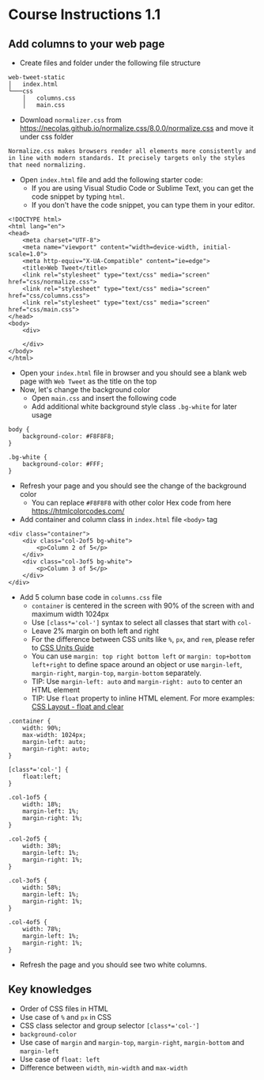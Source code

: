 # Course Instructions 1.1
## Add columns to your web page

* Create files and folder under the following file structure
```
web-tweet-static
│   index.html
└───css
    │   columns.css
    │   main.css
```
* Download `normalizer.css` from https://necolas.github.io/normalize.css/8.0.0/normalize.css and move it under css folder
```
Normalize.css makes browsers render all elements more consistently and in line with modern standards. It precisely targets only the styles that need normalizing.
```
* Open `index.html` file and add the following starter code:
    * If you are using Visual Studio Code or Sublime Text, you can get the code snippet by typing `html`.
    * If you don't have the code snippet, you can type them in your editor.
```
<!DOCTYPE html>
<html lang="en">
<head>
    <meta charset="UTF-8">
    <meta name="viewport" content="width=device-width, initial-scale=1.0">
    <meta http-equiv="X-UA-Compatible" content="ie=edge">
    <title>Web Tweet</title>
    <link rel="stylesheet" type="text/css" media="screen" href="css/normalize.css">
    <link rel="stylesheet" type="text/css" media="screen" href="css/columns.css">
    <link rel="stylesheet" type="text/css" media="screen" href="css/main.css">
</head>
<body>
    <div>

    </div>
</body>
</html>
```
* Open your `index.html` file in browser and you should see a blank web page with `Web Tweet` as the title on the top
* Now, let's change the background color
    * Open `main.css` and insert the following code
    * Add additional white background style class `.bg-white` for later usage
```
body {
    background-color: #F8F8F8;
}

.bg-white {
    background-color: #FFF;
}
```
* Refresh your page and you should see the change of the background color
    * You can replace `#F8F8F8` with other color Hex code from here https://htmlcolorcodes.com/
* Add container and column class in `index.html` file `<body>` tag
```
<div class="container">
    <div class="col-2of5 bg-white">
        <p>Column 2 of 5</p>
    </div>
    <div class="col-3of5 bg-white">
        <p>Column 3 of 5</p>
    </div>
</div>
```
* Add 5 column base code in `columns.css` file
    * `container` is centered in the screen with 90% of the screen with and maximum width 1024px
    * Use `[class*='col-']` syntax to select all classes that start with `col-`
    * Leave 2% margin on both left and right
    * For the difference between CSS units like `%`, `px`, and `rem`, please refer to [CSS Units Guide](https://www.w3schools.com/cssref/css_units.asp)
    * You can use `margin: top right bottom left` or `margin: top+bottom left+right` to define space around an object or use `margin-left`, `margin-right`, `margin-top`, `margin-bottom` separately.
    * TIP: Use `margin-left: auto` and `margin-right: auto` to center an HTML element
    * TIP: Use `float` property to inline HTML element. For more examples: [CSS Layout - float and clear](https://www.w3schools.com/css/css_float.asp)
```
.container {
    width: 90%;
    max-width: 1024px;
    margin-left: auto;
    margin-right: auto;
}

[class*='col-'] {
    float:left;
}

.col-1of5 {
    width: 18%;
    margin-left: 1%;
    margin-right: 1%; 
}

.col-2of5 {
    width: 38%;
    margin-left: 1%;
    margin-right: 1%; 
}

.col-3of5 {
    width: 58%;
    margin-left: 1%;
    margin-right: 1%; 
}

.col-4of5 {
    width: 78%;
    margin-left: 1%;
    margin-right: 1%; 
}
```
* Refresh the page and you should see two white columns.

## Key knowledges
* Order of CSS files in HTML
* Use case of `%` and `px` in CSS
* CSS class selector and group selector `[class*='col-']`
* `background-color`
* Use case of `margin` and `margin-top`, `margin-right`, `margin-bottom` and `margin-left`
* Use case of `float: left`
* Difference between `width`, `min-width` and `max-width`